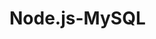 # Node.js-MySQL

  
<a href="https://youtu.be/zkEF8Z8OAK0" img src="images/nodejs&mysql02.png" ></a>
